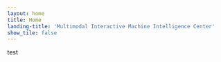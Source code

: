 ```yaml
---
layout: home
title: Home
landing-title: 'Multimodal Interactive Machine Intelligence Center'
show_tile: false
---
```

test
